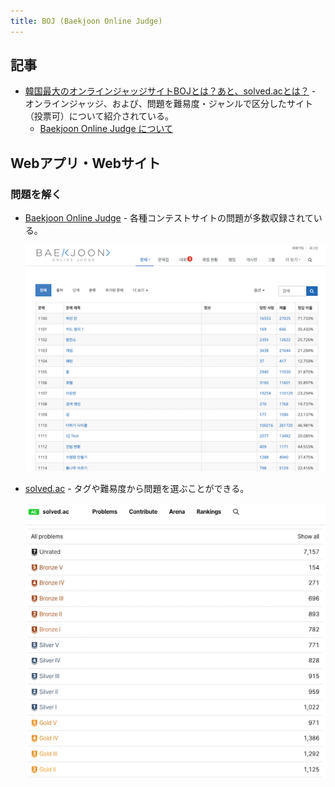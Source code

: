 ```yaml
---
title: BOJ (Baekjoon Online Judge)
---
```


## 記事

- [韓国最大のオンラインジャッジサイトBOJとは？あと、solved.acとは？](https://riyuna.hatenablog.com/entry/2023/12/20/084520) - オンラインジャッジ、および、問題を難易度・ジャンルで区分したサイト（投票可）について紹介されている。
    - [Baekjoon Online Judge について](https://kkt89.hatenablog.com/entry/2022/12/04/Baekjoon_Online_Judge_%E3%81%AB%E3%81%A4%E3%81%84%E3%81%A6)

## Webアプリ・Webサイト

### 問題を解く

- [Baekjoon Online Judge](https://www.acmicpc.net/) - 各種コンテストサイトの問題が多数収録されている。

    <div align="center">
      <img loading = "lazy" src="../../images/related_contest_sites/boj/boj.png" alt="boj">
    </div>

- [solved.ac](https://solved.ac/en) - タグや難易度から問題を選ぶことができる。

    <div align="center">
      <img loading = "lazy" src="../../images/related_contest_sites/boj/solved_ac.png" alt="solved ac">
    </div>
